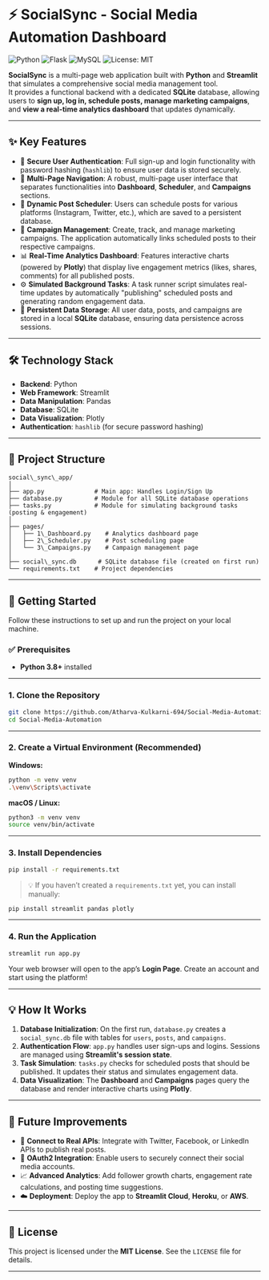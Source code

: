 # ⚡ SocialSync - Social Media Automation Dashboard

![Python](https://img.shields.io/badge/Python-3.11%2B-blue)
![Flask](https://img.shields.io/badge/Flask-3.0%2B-black)
![MySQL](https://img.shields.io/badge/MySQL-8.0%2B-blue)
![License: MIT](https://img.shields.io/badge/License-MIT-green)


**SocialSync** is a multi-page web application built with **Python** and **Streamlit** that simulates a comprehensive social media management tool.  
It provides a functional backend with a dedicated **SQLite** database, allowing users to **sign up, log in, schedule posts, manage marketing campaigns**, and **view a real-time analytics dashboard** that updates dynamically.

---

## ✨ Key Features

- 🔐 **Secure User Authentication**: Full sign-up and login functionality with password hashing (`hashlib`) to ensure user data is stored securely.
- 🧭 **Multi-Page Navigation**: A robust, multi-page user interface that separates functionalities into **Dashboard**, **Scheduler**, and **Campaigns** sections.
- 📅 **Dynamic Post Scheduler**: Users can schedule posts for various platforms (Instagram, Twitter, etc.), which are saved to a persistent database.
- 🎯 **Campaign Management**: Create, track, and manage marketing campaigns. The application automatically links scheduled posts to their respective campaigns.
- 📊 **Real-Time Analytics Dashboard**: Features interactive charts (powered by **Plotly**) that display live engagement metrics (likes, shares, comments) for all published posts.
- ⚙️ **Simulated Background Tasks**: A task runner script simulates real-time updates by automatically "publishing" scheduled posts and generating random engagement data.
- 💾 **Persistent Data Storage**: All user data, posts, and campaigns are stored in a local **SQLite** database, ensuring data persistence across sessions.

---

## 🛠️ Technology Stack

- **Backend**: Python  
- **Web Framework**: Streamlit  
- **Data Manipulation**: Pandas  
- **Database**: SQLite  
- **Data Visualization**: Plotly  
- **Authentication**: `hashlib` (for secure password hashing)

---

## 📂 Project Structure

```
social\_sync\_app/
│
├── app.py              # Main app: Handles Login/Sign Up
├── database.py         # Module for all SQLite database operations
├── tasks.py            # Module for simulating background tasks (posting & engagement)
│
├── pages/
│   ├── 1\_Dashboard.py    # Analytics dashboard page
│   ├── 2\_Scheduler.py    # Post scheduling page
│   └── 3\_Campaigns.py    # Campaign management page
│
├── social\_sync.db      # SQLite database file (created on first run)
└── requirements.txt    # Project dependencies

```

---

## 🚀 Getting Started

Follow these instructions to set up and run the project on your local machine.

### ✅ Prerequisites
- **Python 3.8+** installed

---

### 1. Clone the Repository

```bash
git clone https://github.com/Atharva-Kulkarni-694/Social-Media-Automation.git
cd Social-Media-Automation
````

---

### 2. Create a Virtual Environment (Recommended)

**Windows:**

```bash
python -m venv venv
.\venv\Scripts\activate
```

**macOS / Linux:**

```bash
python3 -m venv venv
source venv/bin/activate
```

---

### 3. Install Dependencies

```bash
pip install -r requirements.txt
```

> 💡 If you haven’t created a `requirements.txt` yet, you can install manually:

```bash
pip install streamlit pandas plotly
```

---

### 4. Run the Application

```bash
streamlit run app.py
```

Your web browser will open to the app’s **Login Page**. Create an account and start using the platform!

---

## 💡 How It Works

1. **Database Initialization**: On the first run, `database.py` creates a `social_sync.db` file with tables for `users`, `posts`, and `campaigns`.
2. **Authentication Flow**: `app.py` handles user sign-ups and logins. Sessions are managed using **Streamlit's session state**.
3. **Task Simulation**: `tasks.py` checks for scheduled posts that should be published. It updates their status and simulates engagement data.
4. **Data Visualization**: The **Dashboard** and **Campaigns** pages query the database and render interactive charts using **Plotly**.

---

## 🔮 Future Improvements

* 🔗 **Connect to Real APIs**: Integrate with Twitter, Facebook, or LinkedIn APIs to publish real posts.
* 🔐 **OAuth2 Integration**: Enable users to securely connect their social media accounts.
* 📈 **Advanced Analytics**: Add follower growth charts, engagement rate calculations, and posting time suggestions.
* ☁️ **Deployment**: Deploy the app to **Streamlit Cloud**, **Heroku**, or **AWS**.

---

## 📄 License

This project is licensed under the **MIT License**. See the `LICENSE` file for details.

---

